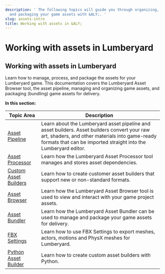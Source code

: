 ```yaml
---
description: ' The following topics will guide you through organizing, managing, processing,
  and packaging your game assets with &ALY;. '
slug: assets-intro
title: Working with assets in &ALY;
---
```

# Working with assets in Lumberyard<a name="assets-intro"></a>

## Working with assets in Lumberyard<a name="ly-assets-intro"></a>

Learn how to manage, process, and package the assets for your Lumberyard game\. This documentation covers the Lumberyard Asset Browser tool, the asset pipeline, managing and organizing game assets, and packaging \(bundling\) game assets for delivery\.


**In this section:**  

| Topic Area | Description | 
| --- | --- | 
| [Asset Pipeline](/docs/userguide/assets/_index.md) | Learn about the Lumberyard asset pipeline and asset builders\. Asset builders convert your raw art, shaders, and other materials into game\-ready formats that can be imported straight into the Lumberyard editor\. | 
| [Asset Processor](asset-pipeline-processor.md) | Learn how the Lumberyard Asset Processor tool manages and stores asset dependencies\. | 
| [Custom Asset Builders](asset-pipeline-asset-system-programming.md) | Learn how to create customer asset builders that support new or non\-standard formats\. | 
| [Asset Browser](asset-browser-intro.md) | Learn how the Lumberyard Asset Browser tool is used to view and interact with your game project assets\. | 
| [Asset Bundler](asset-bundler-intro.md) | Learn how the Lumberyard Asset Bundler can be used to manage and package your game assets for delivery\. | 
| [FBX Settings](fbx-intro.md) | Learn how to use FBX Settings to export meshes, actors, motions and PhysX meshes for Lumberyard\. | 
| [Python Asset Builder](python-asset-builder-intro.md) | Learn how to create custom asset builders with Python\. | 